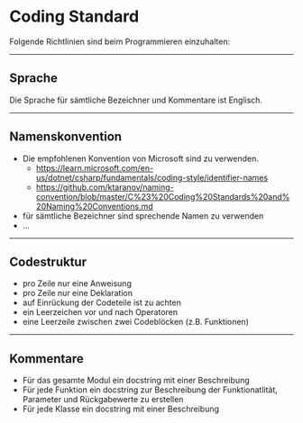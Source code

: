# Coding Standard

Folgende Richtlinien sind beim Programmieren einzuhalten:

---

## Sprache

Die Sprache für sämtliche Bezeichner und Kommentare ist Englisch.

---

## Namenskonvention

* Die empfohlenen Konvention von Microsoft sind zu verwenden. 
  * https://learn.microsoft.com/en-us/dotnet/csharp/fundamentals/coding-style/identifier-names
  * https://github.com/ktaranov/naming-convention/blob/master/C%23%20Coding%20Standards%20and%20Naming%20Conventions.md 
* für sämtliche Bezeichner sind sprechende Namen zu verwenden
* ...
---

## Codestruktur

* pro Zeile nur eine Anweisung
* pro Zeile nur eine Deklaration
* auf Einrückung der Codeteile ist zu achten
* ein Leerzeichen vor und nach Operatoren
* eine Leerzeile zwischen zwei Codeblöcken (z.B. Funktionen)

---

## Kommentare

* Für das gesamte Modul ein docstring mit einer Beschreibung
* Für jede Funktion ein docstring zur Beschreibung der Funktionatlität, Parameter und Rückgabewerte zu erstellen
* Für jede Klasse ein docstring mit einer Beschreibung